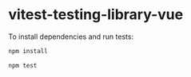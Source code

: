 # vitest-testing-library-vue

To install dependencies and run tests:

```sh
npm install

npm test
````
